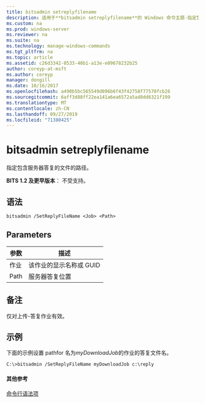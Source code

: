 ```yaml
---
title: bitsadmin setreplyfilename
description: 适用于**bitsadmin setreplyfilename**的 Windows 命令主题-指定包含服务器回复的文件的路径。
ms.custom: na
ms.prod: windows-server
ms.reviewer: na
ms.suite: na
ms.technology: manage-windows-commands
ms.tgt_pltfrm: na
ms.topic: article
ms.assetid: c26d3342-0533-40b1-a13e-e09678232b25
author: coreyp-at-msft
ms.author: coreyp
manager: dongill
ms.date: 10/16/2017
ms.openlocfilehash: a490b5bc565549d096b6f43f42758f77570fcb26
ms.sourcegitcommit: 6aff3d88ff22ea141a6ea6572a5ad8dd6321f199
ms.translationtype: MT
ms.contentlocale: zh-CN
ms.lasthandoff: 09/27/2019
ms.locfileid: "71380425"
---
```

# <a name="bitsadmin-setreplyfilename"></a>bitsadmin setreplyfilename

指定包含服务器答复的文件的路径。

**BITS 1.2 及更早版本**： 不受支持。

## <a name="syntax"></a>语法

```
bitsadmin /SetReplyFileName <Job> <Path>
```

## <a name="parameters"></a>Parameters

|参数|描述|
|---------|-----------|
|作业|该作业的显示名称或 GUID|
|Path|服务器答复位置|

## <a name="remarks"></a>备注

仅对上传-答复作业有效。

## <a name="BKMK_examples"></a>示例

下面的示例设置 pathfor 名为*myDownloadJob*的作业的答复文件名。
```
C:\>bitsadmin /SetReplyFileName myDownloadJob c:\reply
```

#### <a name="additional-references"></a>其他参考

[命令行语法项](command-line-syntax-key.md)